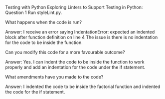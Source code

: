 Testing with Python
Exploring Linters to Support Testing in Python: Question 1
Run styleLint.py.

What happens when the code is run?

Answer:
I receive an error saying
IndentationError: expected an indented block after function definition on line 4
The issue is there is no indentation for the code to be inside the function.

Can you modify this code for a more favourable outcome?

Answer:
Yes. I can indent the code to be inside the function to work properly and add an indentation for the code under the if statement.

What amendments have you made to the code?

Answer:
I indented the code to be inside the factorial function and indented the code for the if statement.